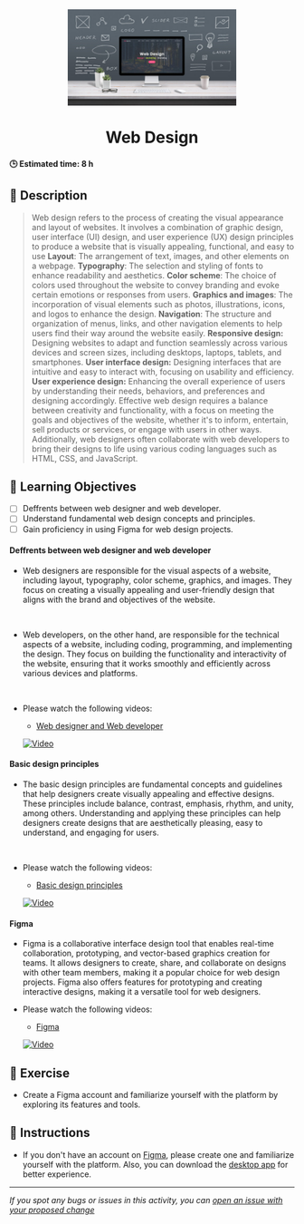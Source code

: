 <div align="center">
    <img src="../images/web-design.jpg" alt="Logo" height="170" align="center">
    <h1 align="center">Web Design</h1>
</div>

#### 🕒 Estimated time: 8 h
## 📝 Description
> Web design refers to the process of creating the visual appearance and layout of websites. It involves a combination of graphic design, user interface (UI) design, and user experience (UX) design principles to produce a website that is visually appealing, functional, and easy to use
**Layout**: The arrangement of text, images, and other elements on a webpage.
**Typography**: The selection and styling of fonts to enhance readability and aesthetics.
**Color scheme**: The choice of colors used throughout the website to convey branding and evoke certain emotions or responses from users.
**Graphics and images**: The incorporation of visual elements such as photos, illustrations, icons, and logos to enhance the design.
**Navigation**: The structure and organization of menus, links, and other navigation elements to help users find their way around the website easily.
**Responsive design:** Designing websites to adapt and function seamlessly across various devices and screen sizes, including desktops, laptops, tablets, and smartphones.
**User interface design:** Designing interfaces that are intuitive and easy to interact with, focusing on usability and efficiency.
**User experience design:** Enhancing the overall experience of users by understanding their needs, behaviors, and preferences and designing accordingly.
Effective web design requires a balance between creativity and functionality, with a focus on meeting the goals and objectives of the website, whether it's to inform, entertain, sell products or services, or engage with users in other ways. Additionally, web designers often collaborate with web developers to bring their designs to life using various coding languages such as HTML, CSS, and JavaScript.


## 🎯 Learning Objectives
- [ ] Deffrents between web designer and web developer.
- [ ] Understand fundamental web design concepts and principles.
- [ ] Gain proficiency in using Figma for web design projects.

#### Deffrents between web designer and web developer
- Web designers are responsible for the visual aspects of a website, including layout, typography, color scheme, graphics, and images. They focus on creating a visually appealing and user-friendly design that aligns with the brand and objectives of the website.
<br>

- Web developers, on the other hand, are responsible for the technical aspects of a website, including coding, programming, and implementing the design. They focus on building the functionality and interactivity of the website, ensuring that it works smoothly and efficiently across various devices and platforms.
<br>

- Please watch the following videos:
    - [Web designer and Web developer](https://www.youtube.com/watch?v=Ujc3yhN9E5Y)

    [![Video](https://img.youtube.com/vi/Ujc3yhN9E5Y/0.jpg)](https://www.youtube.com/watch?v=Ujc3yhN9E5Y)

#### Basic design principles
- The basic design principles are fundamental concepts and guidelines that help designers create visually appealing and effective designs. These principles include balance, contrast, emphasis, rhythm, and unity, among others. Understanding and applying these principles can help designers create designs that are aesthetically pleasing, easy to understand, and engaging for users.
<br>

- Please watch the following videos:
    - [Basic design principles](https://www.youtube.com/watch?v=9EPTM91TBDU)
    
    [![Video](https://img.youtube.com/vi/9EPTM91TBDU/0.jpg)](https://www.youtube.com/watch?v=9EPTM91TBDU)

#### Figma
- Figma is a collaborative interface design tool that enables real-time collaboration, prototyping, and vector-based graphics creation for teams. It allows designers to create, share, and collaborate on designs with other team members, making it a popular choice for web design projects. Figma also offers features for prototyping and creating interactive designs, making it a versatile tool for web designers.

- Please watch the following videos:
    - [Figma](https://www.youtube.com/watch?v=3q3FV65ZrUs)
    
    [![Video](https://img.youtube.com/vi/3q3FV65ZrUs/0.jpg)](https://www.youtube.com/watch?v=3q3FV65ZrUs)

## 🚀 Exercise
- Create a Figma account and familiarize yourself with the platform by exploring its features and tools.

## 🔧 Instructions
- If you don't have an account on [Figma](https://www.figma.com), please create one and familiarize yourself with the platform.
Also, you can download the [desktop app](https://www.figma.com/downloads/) for better experience.
------

_If you spot any bugs or issues in this activity, you can [open an issue with your proposed change](https://github.com/Kick-StartDev/web-development-basic-curriculum/issues/new)_